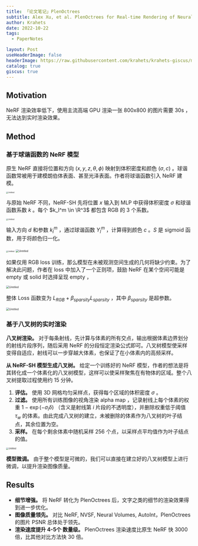 ```yaml
---
title: 「论文笔记」PlenOctrees
subtitle: Alex Xu, et al. PlenOctrees for Real-time Rendering of Neural Radiance Fields. ICCV 2021
author: Krahets
date: 2022-10-22
tags: 
  - PaperNotes

layout: Post
useHeaderImage: false
headerImage: https://raw.githubusercontent.com/krahets/krahets-giscus/main/2022/10/upgit_20221022_1666368528.png
catalog: true
giscus: true
---
```


## Motivation

NeRF 渲染效率低下，使用主流高端 GPU 渲染一张 800x800 的图片需要 30s ，无法达到实时渲染效果。

## Method

### **基于球谐函数的 NeRF 模型**

原生 NeRF 直接将位置和方向 $(x, y, z, \theta, \phi )$ 映射到体积密度和颜色 $(\sigma, c)$ 。球谐函数常被用于建模朗伯体表面、甚至光泽表面。作者将球谐函数引入 NeRF 建模。

<img src="https://raw.githubusercontent.com/krahets/krahets-giscus/main/2022/10/upgit_20221022_1666368528.png" alt="Untitled" style="zoom:33%;" />

与原始 NeRF 不同，NeRF-SH 先将位置 $x$ 输入到 MLP 中获得体积密度 $\sigma$ 和球谐函数系数 $k$ 。每个 $k_l^m \in \R^3$ 都包含 RGB 的 3 个系数。

<img src="https://raw.githubusercontent.com/krahets/krahets-giscus/main/2022/10/upgit_20221022_1666368531.png" alt="Untitled" style="zoom: 33%;" />

输入方向 $d$ 和参数 $k_l^m$ ，通过球谐函数 $Y_l^m$ ，计算得到颜色 $c$ 。$S$ 是 sigmoid 函数，用于将颜色归一化。

<img src="https://raw.githubusercontent.com/krahets/krahets-giscus/main/2022/10/upgit_20221022_1666368539.png" alt="Untitled" style="zoom: 33%;" />

<img src="https://raw.githubusercontent.com/krahets/krahets-giscus/main/2022/10/upgit_20221022_1666368537.png" alt="Untitled" style="zoom: 50%;" />

如果仅用 RGB loss 训练，那么模型在未被观测空间生成的几何将缺少约束。为了解决此问题，作者在 loss 中加入了一个正则项，鼓励 NeRF 在某个空间可能是 empty 或 solid 时选择呈现 empty ，

<img src="https://raw.githubusercontent.com/krahets/krahets-giscus/main/2022/10/upgit_20221022_1666368559.png" alt="Untitled" style="zoom: 50%;" />

整体 Loss 函数变为 $L_{RGB} + \beta_{sparsity} L_{sparsity}$ ，其中 $\beta_{sparsity}$ 是超参数。

<img src="https://raw.githubusercontent.com/krahets/krahets-giscus/main/2022/10/upgit_20221022_1666368562.png" alt="Untitled" style="zoom:50%;" />

### **基于八叉树的实时渲染**

**八叉树渲染。** 对于每条射线，先计算与体素的所有交点，输出根据体素边界划分的射线片段序列，随后采用 NeRF 的分段恒定渲染公式即可。八叉树模型使采样变得自适应，射线可以一步穿越大体素，也保证了在小体素内的高频采样。

**从 NeRF-SH 模型生成八叉树。** 给定一个训练好的 NeRF 模型，作者的想法是将其转化成一个体素化的八叉树模型，这样可以使采样聚焦在有物体的区域。整个八叉树提取过程使用约 15 分钟。

1. **评估。** 使用 3D 网格均匀采样点，获得每个区域的体积密度 $\sigma$ 。
2. **过滤。** 使用所有训练图像的视角渲染 alpha map ，记录射线上每个体素的权重 $1 - \exp(- \sigma_i \delta)$ （含义是射线第 $i$ 片段的不透明度），并删除权重低于阈值 $\tau_w$ 的体素。由此完成八叉树的建立，未被删除的体素作为八叉树的叶子结点，其余位置为空。
3. **采样。** 在每个剩余体素中随机采样 256 个点，以采样点平均值作为叶子结点的值。

<img src="https://raw.githubusercontent.com/krahets/krahets-giscus/main/2022/10/upgit_20221022_1666368598.png" alt="Untitled" style="zoom:40%;" />

**模型微调。** 由于整个模型是可微的，我们可以直接在建立好的八叉树模型上进行微调，以提升渲染图像质量。

## Results

- **细节增强。** 将 NeRF 转化为 PlenOctrees 后，文字之类的细节的渲染效果得到进一步优化。
- **图像质量领先。** 对比 NeRF, NVSF, Neural Volumes, AutoInt，PlenOctrees 的图片 PSNR 总体处于领先。
- **渲染速度提升 4-5个 数量级。** PlenOctrees 渲染速度比原生 NeRF 快 3000 倍，比其他对比方法快 30 倍。
